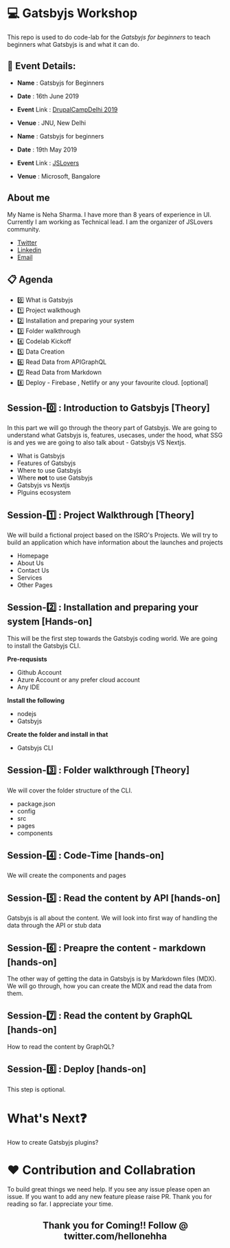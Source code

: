 # :computer: Gatsbyjs Workshop

This repo is used to do code-lab for the _Gatsbyjs for beginners_ to teach beginners what Gatsbyjs is and what it can do.

## :date: Event Details:

- **Name** : Gatsbyjs for Beginners
- **Date** : 16th June 2019
- **Event** Link : [DrupalCampDelhi 2019](http://2019.drupalcampdelhi.com/gatsbyjs-beginners-workshop-jslovers)
- **Venue** : JNU, New Delhi

- **Name** : Gatsbyjs for beginners
- **Date** : 19th May 2019
- **Event** Link : [JSLovers](https://www.meetup.com/jschannel-Bengaluru/events/259555299)
- **Venue** : Microsoft, Bangalore

## About me

My Name is Neha Sharma. I have more than 8 years of experience in UI. Currently I am working as Technical lead. I am the organizer of JSLovers community.

- [Twitter](https://twitter.com/hellonehha)
- [Linkedin](https://www.linkedin.com/in/nehha/)
- [Email](neha@jslovers.com)


## :clipboard: Agenda

- :zero: What is Gatsbyjs
- :one: Project walkthough
- :two: Installation and preparing your system  
- :three: Folder walkthrough
- :four: Codelab Kickoff
- :five: Data Creation
- :six: Read Data from APIGraphQL
- :seven: Read Data from Markdown
- :eight: Deploy - Firebase , Netlify or any your favourite cloud. [optional]

## Session-:zero: : Introduction to Gatsbyjs [Theory]
In this part we will go through the theory part of Gatsbyjs. We are going to understand
what Gatsbyjs is, features, usecases, under the hood, what SSG is and yes we are going to 
also talk about - Gatsbyjs VS Nextjs.

- What is Gatsbyjs
- Features of Gatsbyjs
- Where to use Gatsbyjs
- Where **not** to use Gatsbyjs
- Gatsbyjs vs Nextjs
- Plguins ecosystem

## Session-:one: : Project Walkthrough [Theory]
We will build a fictional project based on the ISRO's Projects. We will try to build an application which have information about the launches and projects

- Homepage
- About Us
- Contact Us
- Services
- Other Pages

## Session-:two: : Installation and preparing your system [Hands-on]
This will be the first step towards the Gatsbyjs coding world. We are going to install
the Gatsbyjs CLI.

**Pre-requsists**

- Github Account
- Azure Account or any prefer cloud account
- Any IDE

**Install the following**

- nodejs
- Gatsbyjs

**Create the folder and install in that**

- Gatsbyjs CLI

## Session-:three: : Folder walkthrough [Theory]
We will cover the folder structure of the CLI.

- package.json
- config
- src
- pages
- components

## Session-:four: : Code-Time [hands-on]

We will create the components and pages

## Session-:five: : Read the content by API [hands-on]

Gatsbyjs is all about the content. We will look into first way of handling the data
through the API or stub data

## Session-:six: :  Preapre the content - markdown [hands-on]

The other way of getting the data in Gatsbyjs is by Markdown files (MDX). 
We will go through, how you can create the MDX and read the data from them.

## Session-:seven: : Read the content by GraphQL [hands-on]

How to read the content by GraphQL?

## Session-:eight: : Deploy [hands-on]

This step is optional.

# What's Next:question:

How to create Gatsbyjs plugins?

# :hearts: Contribution and Collabration

To build great things we need help. If you see any issue please open an issue. If you want to add any new feature please raise PR. Thank you for reading so far. I appreciate your time.

<h2 align="center">
  Thank you for Coming!! Follow @ twitter.com/hellonehha
</h2>
